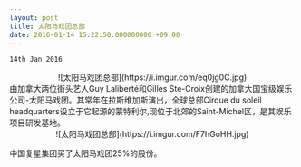 ```yaml
---
layout: post
title: 太阳马戏团总部
date: 2016-01-14 15:22:50.000000000 +09:00
---
```

`14th Jan 2016`
<center>
<div>
![太阳马戏团总部](https://i.imgur.com/eq0jg0C.jpg)
</div>
</center>


<div>
由加拿大两位街头艺人Guy Laliberté和Gilles Ste-Croix创建的加拿大国宝级娱乐公司-太阳马戏团。其常年在拉斯维加斯演出，全球总部Cirque du soleil headquarters设立于它起源的蒙特利尔,现位于北郊的Saint-Michel区，是其娱乐项目研发基地。
</div>


<center>
<div>
![太阳马戏团总部](https://i.imgur.com/F7hGoHH.jpg)
</div>
</center>


中国复星集团买了太阳马戏团25%的股份。
